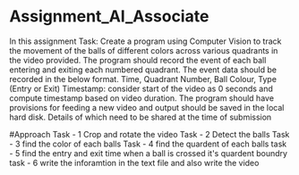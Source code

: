 # Assignment_AI_Associate
In this assignment 
Task:
Create a program using Computer Vision to track the movement of the balls of
different colors across various quadrants in the video provided. The program
should record the event of each ball entering and exiting each numbered
quadrant. The event data should be recorded in the below format.
Time, Quadrant Number, Ball Colour, Type (Entry or Exit)
Timestamp: consider start of the video as 0 seconds and compute timestamp
based on video duration.
The program should have provisions for feeding a new video and output should
be saved in the local hard disk. Details of which need to be shared at the time of
submission 

#Approach
Task - 1
Crop and rotate the video 
Task - 2
Detect the balls
Task - 3
find the color of each balls
Task - 4
find the quardent of each balls
task - 5 
find the entry and exit time when a ball is crossed it's quardent boundry
task - 6
write the inforamtion in the text file and also write the video 
